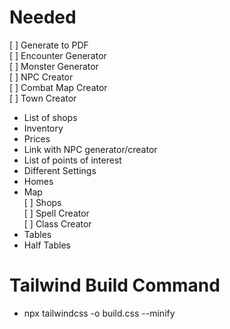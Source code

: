 # Needed

[ ] Generate to PDF  
[ ] Encounter Generator  
[ ] Monster Generator  
[ ] NPC Creator  
[ ] Combat Map Creator  
[ ] Town Creator  
 - List of shops  
 - Inventory  
 - Prices  
 - Link with NPC generator/creator  
 - List of points of interest  
 - Different Settings  
 - Homes  
 - Map  
[ ] Shops  
[ ] Spell Creator  
[ ] Class Creator  
 - Tables  
 - Half Tables

# Tailwind Build Command

- npx tailwindcss -o build.css --minify
